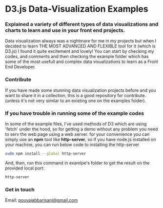 # D3.js Data-Visualization Examples 
### Explained a variety of different types of data visualizations and charts to learn and use in your front end projects.

Data visualization always was a nightmare for me in my projects but when I decided to learn THE MOST ADVANCED AND FLEXIBLE tool for it (which is D3.js) I found it quite excitement and lovely! You can start by checking my codes, and comments and then checking the example folder which has some of the most usefull and complex data visualizations to learn as a Front End Developer.

### Contribute

If you have made some stunning data visualization projects before and you want to share it in a collection, this is a good repository for contribute.
(unless it's not very similar to an existing one on the examples folder).


### If you have trouble in running some of the example codes
In some of the example files, I've used methods of D3 which are using 'fetch' under the hood, so for getting a demo without any problem you need to serv the web page using a web server. for your convenience you can simply use an **npm** tool like **http-server**, so if you have node.js installed on your machine, you can run below code to installing the http-server
```sh
sudo npm install --global http-server
```
And, then, run this command in examlpe's folder to get the result on the provided local port:
```sh
http-server
```

### Get in touch

Email: pouyajabbarisani@gmail.com


